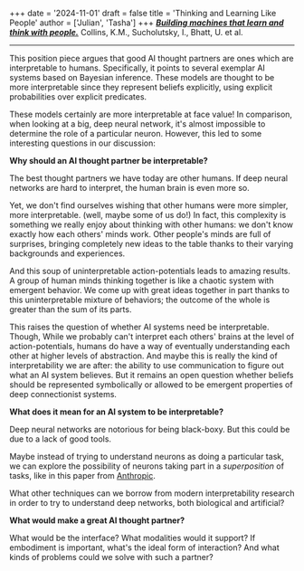 +++
date = '2024-11-01'
draft = false
title = 'Thinking and Learning Like People'
author = ['Julian', 'Tasha']
+++
[***Building machines that learn and think with people.***](https://www.nature.com/articles/s41562-024-01991-9) Collins, K.M., Sucholutsky, I., Bhatt, U. et al.

<!--more-->
---

This position piece argues that good AI thought partners are ones which are interpretable to humans. Specifically, it points to several exemplar AI systems based on Bayesian inference. These models are thought to be more interpretable since they represent beliefs explicitly, using explicit probabilities over explicit predicates.

These models certainly are more interpretable at face value! In comparison, when looking at a big, deep neural network, it's almost impossible to determine the role of a particular neuron. However, this led to some interesting questions in our discussion:

**Why should an AI thought partner be interpretable?**

The best thought partners we have today are other humans. If deep neural networks are hard to interpret, the human brain is even more so.

Yet, we don't find ourselves wishing that other humans were more simpler, more interpretable. (well, maybe some of us do!) In fact, this complexity is something we really enjoy about thinking with other humans: we don't know exactly how each others' minds work. Other people's minds are full of surprises, bringing completely new ideas to the table thanks to their varying backgrounds and experiences.

And this soup of uninterpretable action-potentials leads to amazing results. A group of human minds thinking together is like a chaotic system with emergent behavior. We come up with great ideas together in part thanks to this uninterpretable mixture of behaviors; the outcome of the whole is greater than the sum of its parts.

This raises the question of whether AI systems need be interpretable. Though, While we probably can't interpret each others' brains at the level of action-potentials, humans do have a way of eventually understanding each other at higher levels of abstraction. And maybe this is really the kind of interpretability we are after: the ability to use communication to figure out what an AI system believes. But it remains an open question whether beliefs should be represented symbolically or allowed to be emergent properties of deep connectionist systems.

**What does it mean for an AI system to be interpretable?**

Deep neural networks are notorious for being black-boxy. But this could be due to a lack of good tools.

Maybe instead of trying to understand neurons as doing a particular task, we can explore the possibility of neurons taking part in a _superposition_ of tasks, like in this paper from [Anthropic](https://transformer-circuits.pub/2022/toy_model/index.html).

What other techniques can we borrow from modern interpretability research in order to try to understand deep networks, both biological and artificial?

**What would make a great AI thought partner?**

What would be the interface? What modalities would it support? If embodiment is important, what's the ideal form of interaction? And what kinds of problems could we solve with such a partner?

